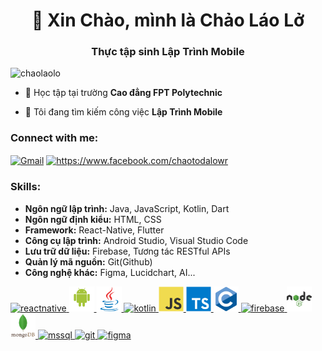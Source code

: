 <h1 align="center">👋 Xin Chào, mình là Chảo Láo Lở</h1>
<h3 align="center">Thực tập sinh Lập Trình Mobile</h3>

<p align="left"> <img src="https://komarev.com/ghpvc/?username=chaolaolo&label=Profile%20views&color=0e75b6&style=flat" alt="chaolaolo" /> </p>

- 🏫 Học tập tại trường **Cao đẳng FPT Polytechnic**

- 🤝 Tôi đang tìm kiếm công việc **Lập Trình Mobile**

<h3 align="left">Connect with me:</h3>
<p align="left">
<a href="https://mail.google.com/mail/?view=cm&fs=1&to=chaolaolo290604@gmail.com" target="_blank">
<img align="center" src="https://upload.wikimedia.org/wikipedia/commons/thumb/7/7e/Gmail_icon_%282020%29.svg/2560px-Gmail_icon_%282020%29.svg.png" alt="Gmail" height="30" width="40" stylestyle="margin-right:20px;"/></a>
<a href="https://www.facebook.com/chaotodalowr?mibextid=LQQJ4d" target="_blank">
<img align="center" src="https://upload.wikimedia.org/wikipedia/commons/thumb/0/05/Facebook_Logo_%282019%29.png/768px-Facebook_Logo_%282019%29.png" alt="https://www.facebook.com/chaotodalowr" height="30" width="30" /></a>
</p>

<h3 align="left">Skills:</h3>

- **Ngôn ngữ lập trình:** Java, JavaScript, Kotlin, Dart
- **Ngôn ngữ định kiểu:** HTML, CSS
- **Framework:** React-Native, Flutter
- **Công cụ lập trình:** Android Studio, Visual Studio Code
- **Lưu trữ dữ liệu:** Firebase, Tương tác RESTful APIs
- **Quản lý mã nguồn:** Git(Github)
- **Công nghệ khác:** Figma, Lucidchart, AI...

<p align="left">
  <a href="https://reactnative.dev/" target="_blank" rel="noreferrer"> <img src="https://reactnative.dev/img/header_logo.svg" alt="reactnative" width="40" height="40"/> </a> 
  <a href="https://developer.android.com" target="_blank" rel="noreferrer"> <img src="https://raw.githubusercontent.com/devicons/devicon/master/icons/android/android-original-wordmark.svg" alt="android" width="40" height="40"/> </a> 
  <a href="https://www.java.com" target="_blank" rel="noreferrer"> <img src="https://raw.githubusercontent.com/devicons/devicon/master/icons/java/java-original.svg" alt="java" width="40" height="40"/> </a>   
  <a href="https://kotlinlang.org" target="_blank" rel="noreferrer"> <img src="https://www.vectorlogo.zone/logos/kotlinlang/kotlinlang-icon.svg" alt="kotlin" width="40" height="40"/> </a> 
  <a href="https://developer.mozilla.org/en-US/docs/Web/JavaScript" target="_blank" rel="noreferrer"> <img src="https://raw.githubusercontent.com/devicons/devicon/master/icons/javascript/javascript-original.svg" alt="javascript" width="40" height="40"/> </a>
  <a href="https://www.typescriptlang.org/" target="_blank" rel="noreferrer"> <img src="https://raw.githubusercontent.com/devicons/devicon/master/icons/typescript/typescript-original.svg" alt="typescript" width="40" height="40"/> </a> 
  <a href="https://www.cprogramming.com/" target="_blank" rel="noreferrer"> <img src="https://raw.githubusercontent.com/devicons/devicon/master/icons/c/c-original.svg" alt="c" width="40" height="40"/> </a> 
  <a href="https://firebase.google.com/" target="_blank" rel="noreferrer"> <img src="https://www.vectorlogo.zone/logos/firebase/firebase-icon.svg" alt="firebase" width="40" height="40"/> </a> 
  <a href="https://nodejs.org" target="_blank" rel="noreferrer"> <img src="https://raw.githubusercontent.com/devicons/devicon/master/icons/nodejs/nodejs-original-wordmark.svg" alt="nodejs" width="40" height="40"/> </a> 
  <a href="https://www.mongodb.com/" target="_blank" rel="noreferrer"> <img src="https://raw.githubusercontent.com/devicons/devicon/master/icons/mongodb/mongodb-original-wordmark.svg" alt="mongodb" width="40" height="40"/> </a> 
  <a href="https://www.microsoft.com/en-us/sql-server" target="_blank" rel="noreferrer"> <img src="https://www.svgrepo.com/show/303229/microsoft-sql-server-logo.svg" alt="mssql" width="40" height="40"/> </a> 
  <a href="https://git-scm.com/" target="_blank" rel="noreferrer"> <img src="https://www.vectorlogo.zone/logos/git-scm/git-scm-icon.svg" alt="git" width="40" height="40"/> </a>
  <a href="https://www.figma.com/" target="_blank" rel="noreferrer"> <img src="https://www.vectorlogo.zone/logos/figma/figma-icon.svg" alt="figma" width="40" height="40"/> </a>   </p>
